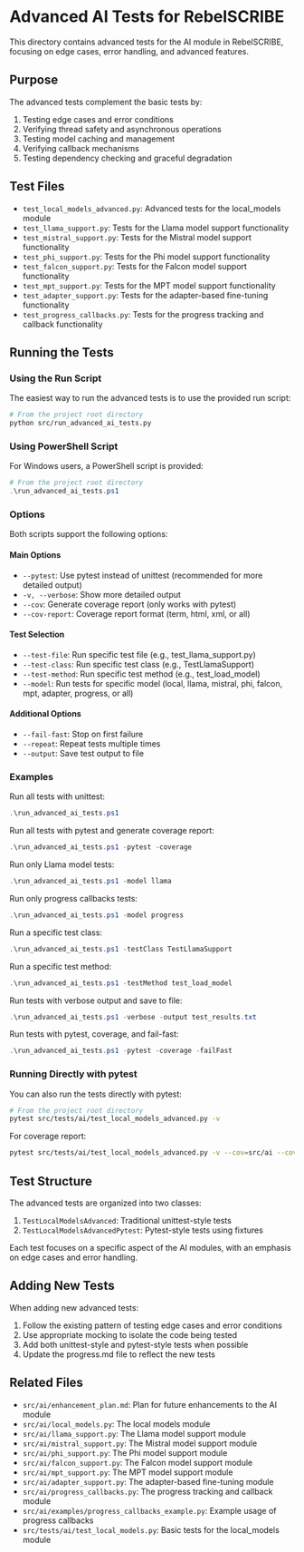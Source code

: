 # Advanced AI Tests for RebelSCRIBE

This directory contains advanced tests for the AI module in RebelSCRIBE, focusing on edge cases, error handling, and advanced features.

## Purpose

The advanced tests complement the basic tests by:

1. Testing edge cases and error conditions
2. Verifying thread safety and asynchronous operations
3. Testing model caching and management
4. Verifying callback mechanisms
5. Testing dependency checking and graceful degradation

## Test Files

- `test_local_models_advanced.py`: Advanced tests for the local_models module
- `test_llama_support.py`: Tests for the Llama model support functionality
- `test_mistral_support.py`: Tests for the Mistral model support functionality
- `test_phi_support.py`: Tests for the Phi model support functionality
- `test_falcon_support.py`: Tests for the Falcon model support functionality
- `test_mpt_support.py`: Tests for the MPT model support functionality
- `test_adapter_support.py`: Tests for the adapter-based fine-tuning functionality
- `test_progress_callbacks.py`: Tests for the progress tracking and callback functionality

## Running the Tests

### Using the Run Script

The easiest way to run the advanced tests is to use the provided run script:

```bash
# From the project root directory
python src/run_advanced_ai_tests.py
```

### Using PowerShell Script

For Windows users, a PowerShell script is provided:

```powershell
# From the project root directory
.\run_advanced_ai_tests.ps1
```

### Options

Both scripts support the following options:

#### Main Options
- `--pytest`: Use pytest instead of unittest (recommended for more detailed output)
- `-v, --verbose`: Show more detailed output
- `--cov`: Generate coverage report (only works with pytest)
- `--cov-report`: Coverage report format (term, html, xml, or all)

#### Test Selection
- `--test-file`: Run specific test file (e.g., test_llama_support.py)
- `--test-class`: Run specific test class (e.g., TestLlamaSupport)
- `--test-method`: Run specific test method (e.g., test_load_model)
- `--model`: Run tests for specific model (local, llama, mistral, phi, falcon, mpt, adapter, progress, or all)

#### Additional Options
- `--fail-fast`: Stop on first failure
- `--repeat`: Repeat tests multiple times
- `--output`: Save test output to file

### Examples

Run all tests with unittest:
```powershell
.\run_advanced_ai_tests.ps1
```

Run all tests with pytest and generate coverage report:
```powershell
.\run_advanced_ai_tests.ps1 -pytest -coverage
```

Run only Llama model tests:
```powershell
.\run_advanced_ai_tests.ps1 -model llama
```

Run only progress callbacks tests:
```powershell
.\run_advanced_ai_tests.ps1 -model progress
```

Run a specific test class:
```powershell
.\run_advanced_ai_tests.ps1 -testClass TestLlamaSupport
```

Run a specific test method:
```powershell
.\run_advanced_ai_tests.ps1 -testMethod test_load_model
```

Run tests with verbose output and save to file:
```powershell
.\run_advanced_ai_tests.ps1 -verbose -output test_results.txt
```

Run tests with pytest, coverage, and fail-fast:
```powershell
.\run_advanced_ai_tests.ps1 -pytest -coverage -failFast
```

### Running Directly with pytest

You can also run the tests directly with pytest:

```bash
# From the project root directory
pytest src/tests/ai/test_local_models_advanced.py -v
```

For coverage report:

```bash
pytest src/tests/ai/test_local_models_advanced.py -v --cov=src/ai --cov-report=term --cov-report=html
```

## Test Structure

The advanced tests are organized into two classes:

1. `TestLocalModelsAdvanced`: Traditional unittest-style tests
2. `TestLocalModelsAdvancedPytest`: Pytest-style tests using fixtures

Each test focuses on a specific aspect of the AI modules, with an emphasis on edge cases and error handling.

## Adding New Tests

When adding new advanced tests:

1. Follow the existing pattern of testing edge cases and error conditions
2. Use appropriate mocking to isolate the code being tested
3. Add both unittest-style and pytest-style tests when possible
4. Update the progress.md file to reflect the new tests

## Related Files

- `src/ai/enhancement_plan.md`: Plan for future enhancements to the AI module
- `src/ai/local_models.py`: The local models module
- `src/ai/llama_support.py`: The Llama model support module
- `src/ai/mistral_support.py`: The Mistral model support module
- `src/ai/phi_support.py`: The Phi model support module
- `src/ai/falcon_support.py`: The Falcon model support module
- `src/ai/mpt_support.py`: The MPT model support module
- `src/ai/adapter_support.py`: The adapter-based fine-tuning module
- `src/ai/progress_callbacks.py`: The progress tracking and callback module
- `src/ai/examples/progress_callbacks_example.py`: Example usage of progress callbacks
- `src/tests/ai/test_local_models.py`: Basic tests for the local_models module

